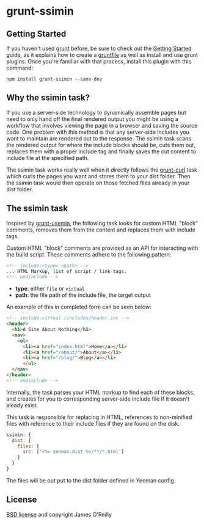 # grunt-ssimin

## Getting Started
If you haven't used [grunt][] before, be sure to check out the [Getting Started][] guide, as it explains how to create a [gruntfile][Getting Started] as well as install and use grunt plugins. Once you're familiar with that process, install this plugin with this command:

```shell
npm install grunt-ssimin --save-dev
```

## Why the ssimin task?

If you use a server-side technology to dynamically assemble pages but need to only hand off the final rendered output you might be using a workflow that involves viewing the page in a browser and saving the source code.  One problem with this method is that any server-side includes you want to maintain are rendered out to the response.  The ssimin task scans the rendered output for where the include blocks should be, cuts them out, replaces them with a proper include tag and finally saves the cut content to include file at the specified path.

The ssimin task works really well when it directly follows the [grunt-curl][] task which curls the pages you want and stores them to your dist folder.  Then the ssimin task would then operate on those fetched files already in your dist folder.


## The ssimin task

Inspired by [grunt-usemin][], the following task looks for custom HTML "block" comments, removes them from the content and replaces them with include tags.

Custom HTML "block" comments are provided as an API for interacting with the build script. These comments adhere to the following pattern:

```html
<!-- include:<type> <path> -->
... HTML Markup, list of script / link tags.
<!-- endinclude -->
```

- **type**: either `file` or `virtual`
- **path**: the file path of the include file, the target output

An example of this in completed form can be seen below:

```html
<!-- include:virtual /includes/header.inc -->
<header>
  <h1>A Site About Nothing</h1>
  <nav>
    <ul>
      <li><a href="index.html">Home</a></li>
      <li><a href="/about/">About</a></li>
      <li><a href="/blog/">Blog</a></li>
      </ul>
  </nav>
</header>
<!-- endinclude -->
```

Internally, the task parses your HTML markup to find each of these blocks, and creates for you to corresponding server-side include file if it doesn't aleady exist.

This task is responsible for replacing in HTML, references to non-minified files with reference to their include files if they are found on the disk.

```js
ssimin: {
  dist: {
    files: {
      src: ['<%= yeoman.dist %>/**/*.html']
    }
  }
}
```

The files will be out put to the dist folder defined in Yeoman config.


## License

[BSD license](https://github.com/jamesor/grunt-ssimin/blob/master/LICENSE-BSD) and copyright James O'Reilly

[grunt]: http://gruntjs.com/
[Getting Started]: https://github.com/gruntjs/grunt/blob/devel/docs/getting_started.md
[grunt-usemin]: https://github.com/yeoman/grunt-usemin
[grunt-curl]: https://github.com/twolfson/grunt-curl